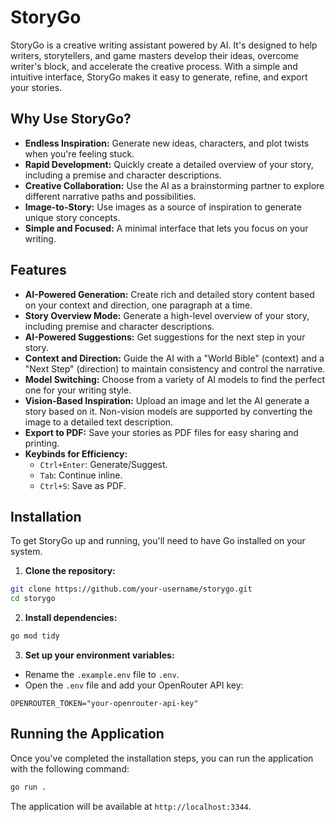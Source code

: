 # StoryGo

StoryGo is a creative writing assistant powered by AI. It's designed to help writers, storytellers, and game masters develop their ideas, overcome writer's block, and accelerate the creative process. With a simple and intuitive interface, StoryGo makes it easy to generate, refine, and export your stories.

## Why Use StoryGo?

- **Endless Inspiration:** Generate new ideas, characters, and plot twists when you're feeling stuck.
- **Rapid Development:** Quickly create a detailed overview of your story, including a premise and character descriptions.
- **Creative Collaboration:** Use the AI as a brainstorming partner to explore different narrative paths and possibilities.
- **Image-to-Story:** Use images as a source of inspiration to generate unique story concepts.
- **Simple and Focused:** A minimal interface that lets you focus on your writing.

## Features

- **AI-Powered Generation:** Create rich and detailed story content based on your context and direction, one paragraph at a time.
- **Story Overview Mode:** Generate a high-level overview of your story, including premise and character descriptions.
- **AI-Powered Suggestions:** Get suggestions for the next step in your story.
- **Context and Direction:** Guide the AI with a "World Bible" (context) and a "Next Step" (direction) to maintain consistency and control the narrative.
- **Model Switching:** Choose from a variety of AI models to find the perfect one for your writing style.
- **Vision-Based Inspiration:** Upload an image and let the AI generate a story based on it. Non-vision models are supported by converting the image to a detailed text description.
- **Export to PDF:** Save your stories as PDF files for easy sharing and printing.
- **Keybinds for Efficiency:**
  - `Ctrl+Enter`: Generate/Suggest.
  - `Tab`: Continue inline.
  - `Ctrl+S`: Save as PDF.

## Installation

To get StoryGo up and running, you'll need to have Go installed on your system.

1. **Clone the repository:**
```bash
git clone https://github.com/your-username/storygo.git
cd storygo
```

2. **Install dependencies:**
```bash
go mod tidy
```

3. **Set up your environment variables:**
  - Rename the `.example.env` file to `.env`.
  - Open the `.env` file and add your OpenRouter API key:
```
OPENROUTER_TOKEN="your-openrouter-api-key"
```

## Running the Application

Once you've completed the installation steps, you can run the application with the following command:

```bash
go run .
```

The application will be available at `http://localhost:3344`.
